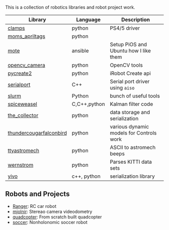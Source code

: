 This is a collection of robotics libraries and robot project work.

| Library | Language | Description |
|---|---|---|
| [clamps][9] | python | PS4/5 driver |
| [moms_apriltags][1] | python | |
| [mote][2] | ansible | Setup PiOS and Ubuntu how I like them |
| [opencv_camera][12] | python | OpenCV tools |
| [pycreate2][7] | python | iRobot Create api |
| [serialport][10] | C++ | Serial port driver using `aiso` |
| [slurm][14] | Python | bunch of useful tools |
| [spiceweasel][4] | C,C++,python | Kalman filter code |
| [the_collector][11] | python | data storage and serialization |
| [thundercougarfalconbird][6] | python | various dynamic models for Controls work |
| [ttyastromech][13] | python | ASCII to astromech beeps |
| [wernstrom][8] | python | Parses KITTI data sets |
| [yivo][5] | c++, python | serialization library |

[1]: https://github.com/MomsFriendlyRobotCompany/moms_apriltag
[2]: https://github.com/MomsFriendlyRobotCompany/mote
[3]: https://github.com/MomsFriendlyRobotCompany/squaternion
[4]: https://github.com/MomsFriendlyRobotCompany/spiceweasel
[5]: https://github.com/MomsFriendlyRobotCompany/yivo
[6]: https://github.com/MomsFriendlyRobotCompany/thundercougarfalconbird 
[7]: https://github.com/MomsFriendlyRobotCompany/pycreate2
[8]: https://github.com/MomsFriendlyRobotCompany/wernstrom
[9]: https://github.com/MomsFriendlyRobotCompany/clamps
[10]: https://github.com/MomsFriendlyRobotCompany/serialport
[11]: https://github.com/MomsFriendlyRobotCompany/the_collector
[12]: https://github.com/MomsFriendlyRobotCompany/opencv_camera
[13]: https://github.com/MomsFriendlyRobotCompany/ttastromech
[14]: https://github.com/MomsFriendlyRobotCompany/slurm

## Robots and Projects

- [Ranger][r1]: RC car robot
- [mjolnir][r2]: Stereao camera videodometry
- [quadcopter][r3]: From scratch built quadcopter
- [soccer][r4]: Nonholonomic soccer robot

[r1]: https://github.com/MomsFriendlyRobotCompany/ranger
[r2]: https://github.com/MomsFriendlyRobotCompany/mjolnir
[r3]: https://github.com/MomsFriendlyRobotCompany/quadcopter
[r4]: https://github.com/MomsFriendlyRobotCompany/soccer
